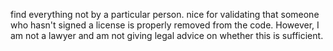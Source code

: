 find everything not by a particular person. nice for validating that someone who hasn't signed a license is properly removed from the code. However, I am not a lawyer and am not giving legal advice on whether this is sufficient.
